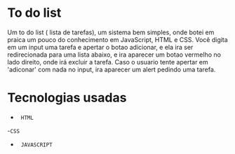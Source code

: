 # To do list

Um to do list ( lista de tarefas),  um sistema bem simples, onde botei em praica um pouco do conhecimento em JavaScript, HTML e CSS.
Você digita em um input uma tarefa e apertar o botao adicionar, e ela ira ser redirecionada para uma lista abaixo, e ira aparecer um botao vermelho no lado direito, onde irá excluir a tarefa. Caso o usuario tente apertar em 'adiconar' com nada no input, ira aparecer um alert pedindo uma tarefa.

# Tecnologias usadas

- `` HTML``

-`` CSS ``

- `` JAVASCRIPT``